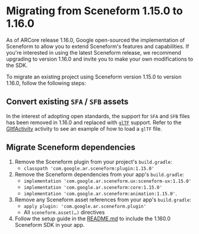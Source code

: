 # Migrating from Sceneform 1.15.0 to 1.16.0

As of ARCore release 1.16.0, Google open-sourced the implementation of Sceneform
to allow you to extend Sceneform's features and capabilities. If you're
interested in using the latest Sceneform release, we recommend upgrading to
version 1.16.0 and invite you to make your own modifications to the SDK.

To migrate an existing project using Sceneform version 1.15.0 to version 1.16.0,
follow the following steps:


## Convert existing `SFA` / `SFB` assets

In the interest of adopting open standards, the support for `SFA` and `SFB`
files has been removed in 1.16.0 and replaced with
[`glTF`](https://www.khronos.org/gltf/) support. Refer to the [GltfActivity](https://github.com/SceneView/sceneform-android/blob/master/samples/ar-model-viewer/app/src/main/java/com/google/ar/sceneform/samples/gltf/GltfActivity.java#L104)
activity to see an example of how to load a `glTF` file.

## Migrate Sceneform dependencies

1. Remove the Sceneform plugin from your project's `build.gradle`:
   * `classpath 'com.google.ar.sceneform:plugin:1.15.0'`
1. Remove the Sceneform dependencies from your app's `build.gradle`:
   * `implementation 'com.google.ar.sceneform.ux:sceneform-ux:1.15.0'`
   * `implementation 'com.google.ar.sceneform:core:1.15.0'`
   * `implementation 'com.google.ar.sceneform:animation:1.15.0'`.
1. Remove any Sceneform asset references from your app's `build.gradle`:
   * `apply plugin: 'com.google.ar.sceneform.plugin'`
   * All `sceneform.asset(…)` directives
1. Follow the setup guide in the [README.md](https://github.com/google-ar/sceneform-android-sdk/tree/master/README.md) to include the 1.160.0 Sceneform SDK in your app.
